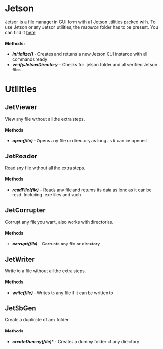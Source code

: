 # Jetson
Jetson is a file manager in GUI form with all Jetson utilities packed with. To use Jetson or any Jetson utilities, the *resource* folder has to be present. You can find it [here](https://github.com/r6dev/Jetson/tree/master/resources)
#### Methods:
- ***initialize()*** - Creates and returns a new Jetson GUI instance with all commands ready
- ***verifyJetsonDirectory*** - Checks for .jetson folder and all verified Jetson files

# Utilities
## JetViewer
View any file without all the extra steps.
#### Methods
- ***open(file)*** - Opens any file or directory as long as it can be opened

## JetReader
Read any file without all the extra steps.
#### Methods
- ***readFile(file)*** - Reads any file and returns its data as long as it can be read. Including .exe files and such

## JetCorrupter
Corrupt any file you want, also works with directories.
#### Methods
- ***corrupt(file)*** - Corrupts any file or directory

## JetWriter
Write to a file without all the extra steps.
#### Methods
- ***write(file)*** - Writes to any file if it can be written to

## JetSbGen
Create a duplicate of any folder.
#### Methods
- ***createDummy(file)**** - Creates a dummy folder of any directory
